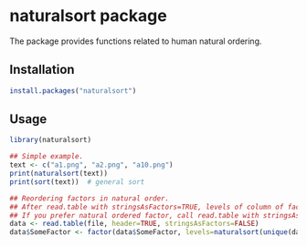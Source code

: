 naturalsort package
===================

The package provides functions related to human natural ordering.

Installation
------------

```r
install.packages("naturalsort")
```

Usage
-----

```r
library(naturalsort)

## Simple example.
text <- c("a1.png", "a2.png", "a10.png")
print(naturalsort(text))
print(sort(text))  # general sort

## Reordering factors in natural order.
## After read.table with stringsAsFactors=TRUE, levels of column of factor is sorted in character order.
## If you prefer natural ordered factor, call read.table with stringsAsFactors=FALSE and creates factor column manually.
data <- read.table(file, header=TRUE, stringsAsFactors=FALSE)
data$SomeFactor <- factor(data$SomeFactor, levels=naturalsort(unique(data$SomeFactor)))
```

